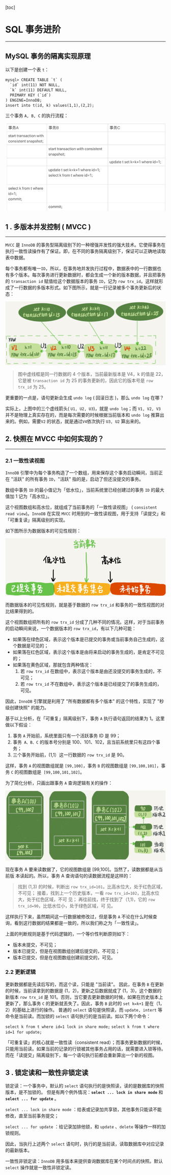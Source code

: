

[toc]

# SQL 事务进阶

---------

## MySQL 事务的隔离实现原理

以下是创建一个表 `t`：

```mysql
mysql> CREATE TABLE `t` (
  `id` int(11) NOT NULL,
  `k` int(11) DEFAULT NULL,
  PRIMARY KEY (`id`)
) ENGINE=InnoDB;
insert into t(id, k) values(1,1),(2,2);
```

三个事务 `A, B, C` 的执行流程：

![](.\pictures\trx_begin.png)



## 1 . 多版本并发控制 ( MVCC )

-------------------------

`MVCC` 是 `InnoDB` 的事务型隔离级别下的一种增强并发性的强大技术。它使得事务在执行一致性读操作有了保证。即，在不同的事务隔离级别下，保证可以正确地读取表中数据。

每个事务都有唯一`ID`，所以，在事务地并发执行过程中，数据表中的一行数据也有多个版本。每次事务进行更新数据时，都会生成一个新的版本数据，并且把事务的 `transaction id` 赋值给这个数据版本的事务 `ID`，记为 `row trx_id`。这样就形成了一行数据的多版本形式。如下图所示，就是一行记录被多个事务更新后的状态：

![行记录更新状态图](.\pictures\trx_id.png)

>   图中虚线框是同一行数据的 4 个版本，当前最新版本是 V4，k 的值是 22，它是被 `transaction id` 为 25 的事务更新的，因此它的版本号是 `row trx_id` 为 25。

更重要的一点是，语句更新会生成 `undo log` ( 回滚日志 )，那么 `undo log` 在哪？

实际上，上图中的三个虚线箭头( `U1, U2, U3`)，就是 `undo log`；而 `V1, V2, V3` 并不是物理上真实存在的，而是每次需要的时候根据当前版本和 `undo log` 推算出来的。例如，需要`V2` 的状态，就是通过`V4`依次执行 `U3, U2` 算出来的。



## 2. 快照在 MVCC 中如何实现的？

-----------------------------------

### 2.1 一致性读视图

`InnoDB` 引擎中为每个事务构造了一个数组，用来保存这个事务启动瞬间，当前正在 "活跃" 的所有事务 `ID`，"活跃" 指的是，启动了但还没提交的事务。

数组中事务 `ID` 的最小值记为「低水位」，当前系统里已经创建过的事务 `ID` 的最大值加 1 记为「高水位」。

这个视图数组和高水位，就组成了当前事务的「一致性读视图」 ( `consistent read view`)。`InnoDB` 在实现 `MVCC` 时用到的一致性读视图，用于支持「读提交」和「可重复读」隔离级别的实现。

如下图所示为数据版本的可见性规则：

![数据版本的可见性规则](.\pictures\trx_arr.png)

而数据版本的可见性规则，就是基于数据的 `row trx_id` 和事务的一致性视图的对比结果得到的。

这个视图数组把所有的 `row trx_id` 分成了几种不同的情况。这样，对于当前事务的启动瞬间来说，一个数据版本的 `row trx_id`，有以下几种可能：

-   如果落在绿色区域，表示这个版本是已提交的事务或当前事务自己生成的，这个数据是可见的；
-   如果落在红色区域，表示这个版本是由将来启动的事务生成的，是肯定不可见的；
-   如果落在黄色区域，那就包含两种情况：
    1.  若 `row trx_id` 在数组中，表示这个版本是由还没提交的事务生成的，不可见；
    2.  若 `row trx_id` 不在数组中，表示这个版本是已经提交了的事务生成的，可见。

因此，`InnoDB` 引擎就是利用了 "所有数据都有多个版本" 的这个特性，实现了 "秒级创建快照" 的能力。

基于以上分析，在「可重复」隔离级别下，事务 `A` 执行语句返回的结果为 1。这里做以下假设：

1.  事务 `A` 开始前，系统里面只有一个活跃事务 ID 是 99；
2.  事务` A、B、C` 的版本号分别是 100、101、102，且当前系统里只有这四个事务；
3.  三个事务开始前，(1,1）这一行数据的 `row trx_id` 是 90。

这样，事务 `A` 的视图数组就是 `[99,100]`，事务 `B` 的视图数组是 `[99,100,101]`，事务 `C` 的视图数组是` [99,100,101,102]`。

为了简化分析，只画出跟事务 `A` 查询逻辑有关的操作：

![](.\pictures\select_a.png)  

现在事务 A 要来读数据了，它的视图数组是 [99,100]。当然了，读数据都是从当前版
本读起的。所以，事务 A 查询语句的读数据流程是这样的：

>   找到 (1,3) 的时候，判断出 `row trx_id=101`，比高水位大，处于红色区域，不可见；
>   接着，找到上一个历史版本，一看 `row trx_id=102`，比高水位大，处于红色区域，不可
>   见；
>   再往前找，终于找到了（1,1)，它的 `row trx_id=90`，比低水位小，处于绿色区域，可
>   见。  

这样执行下来，虽然期间这一行数据被修改过，但是事务 `A` 不论在什么时候查询，看到这行数据的结果都是一致的，所以我们称之为「一致性读」。  

上面的判断规则是基于代码逻辑的，一个等价性判断原则如下：

-   版本未提交，不可见；
-   版本已提交，但是在视图数组创建后提交的，不可见；
-   版本已提交，但是在视图数组创建前提交的，可见。

### 2.2 更新逻辑

更新数据都是先读后写的，而这个读，只能是 "当前读"。
因此，在事务 `B` 在更新的时候，当前读拿到的数据是 (1，2)，更新之后数据就成了 (1，3)，这个数据的新版本 `row trx_id` 是 101。否则，当它要去更新数据的时候，如果在历史版本上更新了，那么事务 `C` 的更新就丢失了。因此，事务 `B` 此时的 `set k=k+1` 是在（1，2）的基础上进行的操作。
普通的 `select` 语句是快照读，而 `update, intert` 等命令是当前读。而加锁的 `select` 语句执行的是当前读。如以下两个命令：

`select k from t where id=1 lock in share mode;`
`select k from t where id=1 for update; `

「可重复读」的核心就是一致性读（consistent read）；而事务更新数据的时候，只能用当前读。如果当前的记录的行锁被其他事务占用的话，就需要进入锁等待。
而在「读提交」隔离级别下，每一个语句执行前都会重新算出一个新的视图。  



## 3 . 锁定读和一致性非锁定读

锁定读：一个事务中，默认的 `select` 语句执行的是快照读，读的是数据库的快照版本，是不加锁的。
但是有两个例外情况：**`select ... lock in share mode`** 和 **`select ... for update`** 。

`select ... lock in share mode` ：给表或记录加共享锁，其他事务只能读不能修改，直至当前事务提交；

`select ... for update` ：给记录加排他锁，和 `update` 、`delete` 等操作一样的加锁规则。

因此，当执行上述两个 `select` 语句时，执行的是当前读，读取数据库中对应记录的最新版本。

一致性非锁定读：`InnoDB` 用多版本来提供查询数据库在某个时间点的快照。默认 `select` 操作就是一致性非锁定读。

